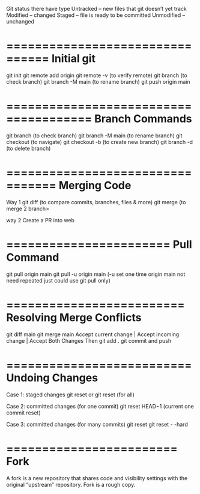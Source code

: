 
Git status there have type
Untracked – new files that git doesn’t yet track
Modified – changed
Staged – file is ready to be committed 
Unmodified – unchanged

================================
Initial git
================================
git init
git remote add origin <link>
git remote -v  (to verify remote)
git branch (to check branch)
git branch -M main (to rename branch)
git push origin main

======================================
Branch Commands
======================================
git branch (to check branch)
git branch -M main (to rename branch)
git checkout <branch name>   (to navigate)
git checkout -b <new branch name> (to create new branch)
git branch -d <branch name>   (to delete branch)

=================================
Merging Code
=================================
Way 1
git diff <branch name>  (to compare commits, branches, files & more)
git merge <branch name>  (to merge 2 branch>

way 2
Create a PR into web

=======================
Pull Command
=======================
git pull origin main
git pull -u origin main  (-u set one time origin main not need repeated just could use git pull only)

=========================
Resolving Merge Conflicts
=========================
git diff main
git merge main
Accept current change  |  Accept incoming change | Accept Both Changes
Then 
git add .
git commit and push

==========================
Undoing Changes
==========================
Case 1: staged changes
git reset <file name>  or git reset   (for all)

Case 2: committed changes (for one commit)
git reset HEAD~1  (current one commit reset)

Case 3: committed changes (for many commits)
git reset      <commit hash>
git reset - -hard  <commit hash>

========================
Fork
====================
A fork is a new repository that shares code and visibility settings with the original “upstream” repository. Fork is a rough copy.

